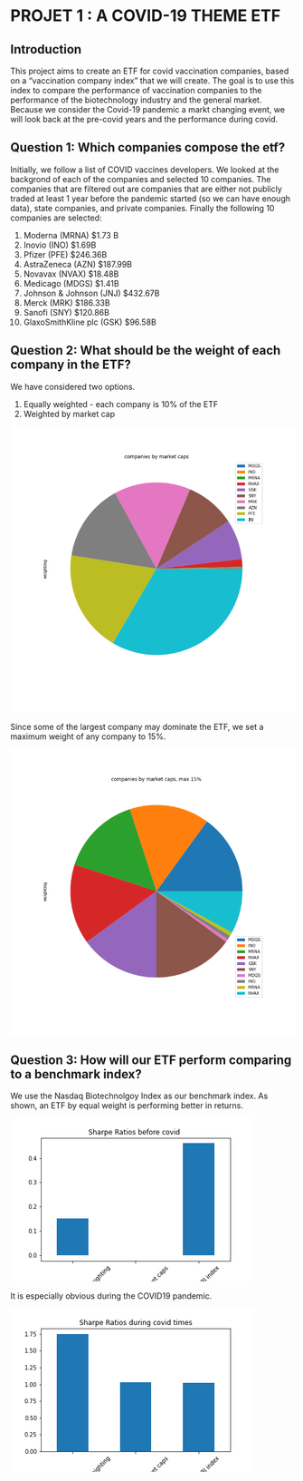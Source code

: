 # PROJET 1 : A COVID-19 THEME ETF

## Introduction

This project aims to create an ETF for covid vaccination companies, based on a “vaccination company index” that we will create. The goal is to use this index to compare the performance of vaccination companies to the performance of the biotechnology industry and the general market. Because we consider the Covid-19 pandemic a markt changing event, we will look back at the pre-covid years and the performance during covid. 

## Question 1: Which companies compose the etf?

Initially, we follow a list of COVID vaccines developers. We looked at the backgrond of each of the companies and selected 10 companies. The companies that are filtered out are companies that are either not publicly traded at least 1 year before the pandemic started (so we can have enough data), state companies, and private companies. Finally the following 10 companies are selected:

1. Moderna (MRNA)			$1.73 B
2. Inovio (INO)				$1.69B
3. Pfizer (PFE)				$246.36B
4. AstraZeneca (AZN)			$187.99B
5. Novavax (NVAX)			$18.48B
6. Medicago (MDGS)			$1.41B
7. Johnson & Johnson (JNJ)		$432.67B
8. Merck (MRK)				$186.33B
9. Sanofi (SNY)				$120.86B
10. GlaxoSmithKline plc (GSK)	$96.58B	


## Question 2: What should be the weight of each company in the ETF?

We have considered two options.

1. Equally weighted - each company is 10% of the ETF
2. Weighted by market cap

![Weighted by market cap pie chart](./index_by_market_caps.png)

Since some of the largest company may dominate the ETF, we set a maximum weight of any company to 15%. 

![Weighted by market cap pie chart](./index_by_market_caps_max15.png)


## Question 3: How will our ETF perform comparing to a benchmark index?

We use the Nasdaq Biotechnolgoy Index as our benchmark index. As shown, an ETF by equal weight is performing better in returns.

![Weighted by market cap pie chart](./Sharpe_b4_covid.png)

It is especially obvious during the COVID19 pandemic.

![Weighted by market cap pie chart](./sharpe_ratio_covid_times.png)
